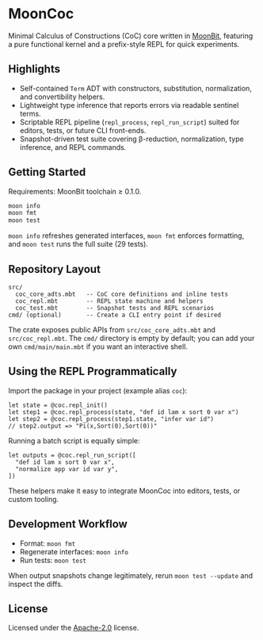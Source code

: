 # MoonCoc

Minimal Calculus of Constructions (CoC) core written in [MoonBit](https://docs.moonbitlang.com), featuring a pure functional kernel and a prefix-style REPL for quick experiments.

## Highlights

- Self-contained `Term` ADT with constructors, substitution, normalization, and convertibility helpers.
- Lightweight type inference that reports errors via readable sentinel terms.
- Scriptable REPL pipeline (`repl_process`, `repl_run_script`) suited for editors, tests, or future CLI front-ends.
- Snapshot-driven test suite covering β-reduction, normalization, type inference, and REPL commands.

## Getting Started

Requirements: MoonBit toolchain ≥ 0.1.0.

```powershell
moon info
moon fmt
moon test
```

`moon info` refreshes generated interfaces, `moon fmt` enforces formatting, and `moon test` runs the full suite (29 tests).

## Repository Layout

```text
src/
  coc_core_adts.mbt   -- CoC core definitions and inline tests
  coc_repl.mbt        -- REPL state machine and helpers
  coc_test.mbt        -- Snapshot tests and REPL scenarios
cmd/ (optional)       -- Create a CLI entry point if desired
```

The crate exposes public APIs from `src/coc_core_adts.mbt` and `src/coc_repl.mbt`. The `cmd/` directory is empty by default; you can add your own `cmd/main/main.mbt` if you want an interactive shell.

## Using the REPL Programmatically

Import the package in your project (example alias `coc`):

```MoonBit
let state = @coc.repl_init()
let step1 = @coc.repl_process(state, "def id lam x sort 0 var x")
let step2 = @coc.repl_process(step1.state, "infer var id")
// step2.output => "Pi(x,Sort(0),Sort(0))"
```

Running a batch script is equally simple:

```MoonBit
let outputs = @coc.repl_run_script([
  "def id lam x sort 0 var x",
  "normalize app var id var y",
])
```

These helpers make it easy to integrate MoonCoc into editors, tests, or custom tooling.

## Development Workflow

- Format: `moon fmt`
- Regenerate interfaces: `moon info`
- Run tests: `moon test`

When output snapshots change legitimately, rerun `moon test --update` and inspect the diffs.

## License

Licensed under the [Apache-2.0](./LICENSE) license.
